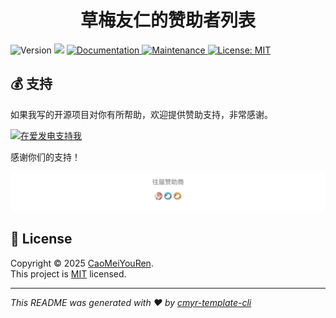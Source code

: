 <h1 align="center">草梅友仁的赞助者列表 </h1>
<p>
  <img alt="Version" src="https://img.shields.io/github/package-json/v/CaoMeiYouRen/cmyr-sponsor.svg" />
  <img src="https://img.shields.io/badge/node-%3E%3D18-blue.svg" />
  <a href="https://github.com/CaoMeiYouRen/cmyr-sponsor#readme" target="_blank">
    <img alt="Documentation" src="https://img.shields.io/badge/documentation-yes-brightgreen.svg" />
  </a>
  <a href="https://github.com/CaoMeiYouRen/cmyr-sponsor/graphs/commit-activity" target="_blank">
    <img alt="Maintenance" src="https://img.shields.io/badge/Maintained%3F-yes-green.svg" />
  </a>
  <a href="https://github.com/CaoMeiYouRen/cmyr-sponsor/blob/master/LICENSE" target="_blank">
    <img alt="License: MIT" src="https://img.shields.io/github/license/CaoMeiYouRen/cmyr-sponsor?color=yellow" />
  </a>
</p>



## 💰 支持

如果我写的开源项目对你有所帮助，欢迎提供赞助支持，非常感谢。

<a href="https://afdian.com/@CaoMeiYouRen">
  <img src="https://oss.cmyr.dev/images/202306192324870.png" width="312px" height="78px" alt="在爱发电支持我">
</a>

感谢你们的支持！

<p align="center">
  <a href="https://github.com/CaoMeiYouRen/cmyr-sponsor">
    <img src='./sponsorkit/sponsors.svg' alt="草梅友仁的赞助者列表" />
  </a>
</p>


## 📝 License

Copyright © 2025 [CaoMeiYouRen](https://github.com/CaoMeiYouRen).<br />
This project is [MIT](https://github.com/CaoMeiYouRen/cmyr-sponsor/blob/master/LICENSE) licensed.

***
_This README was generated with ❤️ by [cmyr-template-cli](https://github.com/CaoMeiYouRen/cmyr-template-cli)_

